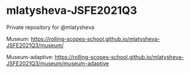 # mlatysheva-JSFE2021Q3
Private repository for @mlatysheva

Museum: https://rolling-scopes-school.github.io/mlatysheva-JSFE2021Q3/museum/

Museum-adaptive: https://rolling-scopes-school.github.io/mlatysheva-JSFE2021Q3/museum/museum-adaptive
